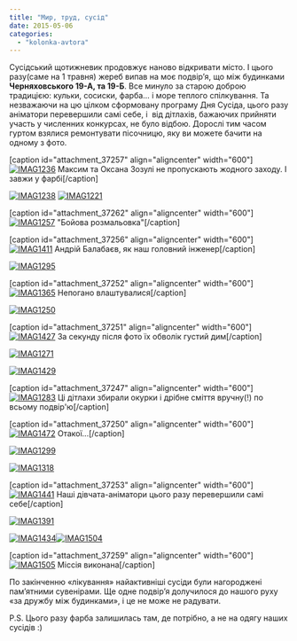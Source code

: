```yaml
---
title: "Мир, труд, сусід"
date: 2015-05-06
categories: 
  - "kolonka-avtora"
---
```


Сусідський щотижневик продовжує наново відкривати місто. І цього разу(саме на 1 травня) жереб випав на моє подвір’я, що між будинками **Черняховського 19-А, та 19-Б**. Все минуло за старою доброю традицією: кульки, сосиски, фарба… і море теплого спілкування. Та  незважаючи на цю цілком сформовану програму Дня Сусіда, цього разу аніматори перевершили самі себе, і  від дітлахів, бажаючих прийняти участь у численних конкурсах, не було відбою. Дорослі тим часом гуртом взялися ремонтувати пісочницю, яку ви можете бачити на одному з фото.

\[caption id="attachment\_37257" align="aligncenter" width="600"\][![IMAG1236](https://mpz.brovary.org/wp-content/uploads/2015/05/IMAG1236.jpg)](https://mpz.brovary.org/wp-content/uploads/2015/05/IMAG1236.jpg) Максим та Оксана Зозулі не пропускають жодного заходу. І завжи у фарбі\[/caption\]

[![IMAG1238](https://mpz.brovary.org/wp-content/uploads/2015/05/IMAG1238.jpg)](https://mpz.brovary.org/wp-content/uploads/2015/05/IMAG1238.jpg) [](https://mpz.brovary.org/wp-content/uploads/2015/05/IMAG1236.jpg)[![IMAG1221](https://mpz.brovary.org/wp-content/uploads/2015/05/IMAG1221.jpg)](https://mpz.brovary.org/wp-content/uploads/2015/05/IMAG1221.jpg)

\[caption id="attachment\_37262" align="aligncenter" width="600"\][![IMAG1257](https://mpz.brovary.org/wp-content/uploads/2015/05/IMAG1257.jpg)](https://mpz.brovary.org/wp-content/uploads/2015/05/IMAG1257.jpg) "Бойова розмальовка"\[/caption\]

\[caption id="attachment\_37256" align="aligncenter" width="600"\][![IMAG1411](https://mpz.brovary.org/wp-content/uploads/2015/05/IMAG1411.jpg)](https://mpz.brovary.org/wp-content/uploads/2015/05/IMAG1411.jpg) Андрій Балабаєв, як наш головний інженер\[/caption\]

[![IMAG1295](https://mpz.brovary.org/wp-content/uploads/2015/05/IMAG1295.jpg)](https://mpz.brovary.org/wp-content/uploads/2015/05/IMAG1295.jpg)[](https://mpz.brovary.org/wp-content/uploads/2015/05/IMAG1236.jpg)

\[caption id="attachment\_37252" align="aligncenter" width="600"\][![IMAG1365](https://mpz.brovary.org/wp-content/uploads/2015/05/IMAG1365.jpg)](https://mpz.brovary.org/wp-content/uploads/2015/05/IMAG1365.jpg) Непогано влаштувалися\[/caption\]

[![IMAG1250](https://mpz.brovary.org/wp-content/uploads/2015/05/IMAG1250.jpg)](https://mpz.brovary.org/wp-content/uploads/2015/05/IMAG1250.jpg)

\[caption id="attachment\_37251" align="aligncenter" width="600"\][![IMAG1427](https://mpz.brovary.org/wp-content/uploads/2015/05/IMAG1427.jpg)](https://mpz.brovary.org/wp-content/uploads/2015/05/IMAG1427.jpg) За секунду після фото їх обволік густий дим\[/caption\]

[![IMAG1271](https://mpz.brovary.org/wp-content/uploads/2015/05/IMAG1271.jpg)](https://mpz.brovary.org/wp-content/uploads/2015/05/IMAG1271.jpg)

[![IMAG1429](https://mpz.brovary.org/wp-content/uploads/2015/05/IMAG1429.jpg)](https://mpz.brovary.org/wp-content/uploads/2015/05/IMAG1429.jpg)

\[caption id="attachment\_37247" align="aligncenter" width="600"\][![IMAG1283](https://mpz.brovary.org/wp-content/uploads/2015/05/IMAG1283.jpg)](https://mpz.brovary.org/wp-content/uploads/2015/05/IMAG1283.jpg) Ці дітлахи збирали окурки і дрібне сміття вручну(!) по всьому подвір'ю\[/caption\]

\[caption id="attachment\_37250" align="aligncenter" width="600"\][![IMAG1472](https://mpz.brovary.org/wp-content/uploads/2015/05/IMAG1472.jpg)](https://mpz.brovary.org/wp-content/uploads/2015/05/IMAG1472.jpg) Отакої...\[/caption\]

[![IMAG1299](https://mpz.brovary.org/wp-content/uploads/2015/05/IMAG1299.jpg)](https://mpz.brovary.org/wp-content/uploads/2015/05/IMAG1299.jpg)

[![IMAG1318](https://mpz.brovary.org/wp-content/uploads/2015/05/IMAG1318.jpg)](https://mpz.brovary.org/wp-content/uploads/2015/05/IMAG1318.jpg)

\[caption id="attachment\_37253" align="aligncenter" width="600"\][![IMAG1441](https://mpz.brovary.org/wp-content/uploads/2015/05/IMAG1441.jpg)](https://mpz.brovary.org/wp-content/uploads/2015/05/IMAG1441.jpg) Наші дівчата-аніматори цього разу перевершили самі себе\[/caption\]

[![IMAG1391](https://mpz.brovary.org/wp-content/uploads/2015/05/IMAG1391.jpg)](https://mpz.brovary.org/wp-content/uploads/2015/05/IMAG1391.jpg)

 [![IMAG1434](https://mpz.brovary.org/wp-content/uploads/2015/05/IMAG1434.jpg)](https://mpz.brovary.org/wp-content/uploads/2015/05/IMAG1434.jpg)[![IMAG1504](https://mpz.brovary.org/wp-content/uploads/2015/05/IMAG1504.jpg)](https://mpz.brovary.org/wp-content/uploads/2015/05/IMAG1504.jpg)

\[caption id="attachment\_37259" align="aligncenter" width="600"\][![IMAG1505](https://mpz.brovary.org/wp-content/uploads/2015/05/IMAG1505.jpg)](https://mpz.brovary.org/wp-content/uploads/2015/05/IMAG1505.jpg) Міссія виконана\[/caption\]

По закінченню «лікування» найактивніші сусіди були нагороджені пам’ятними сувенірами. Ще одне подвір’я долучилося до нашого руху «за дружбу між будинками», і це не може не радувати.

P.S. Цього разу фарба залишилась там, де потрібно, а не на одягу наших сусідів :)
